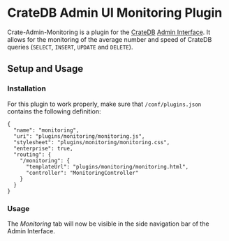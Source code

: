 # CrateDB Admin UI Monitoring Plugin

Crate-Admin-Monitoring is a plugin for the [CrateDB](https://crate.io)
[Admin Interface](https://github.com/crate/crate-admin). It allows for the monitoring
of the average number and speed of CrateDB queries (`SELECT`, `INSERT`, `UPDATE`
and `DELETE`).

## Setup and Usage

### Installation
For this plugin to work properly, make sure that `/conf/plugins.json` contains 
the following definition:

```
{
  "name": "monitoring",
  "uri": "plugins/monitoring/monitoring.js",
  "stylesheet": "plugins/monitoring/monitoring.css",
  "enterprise": true,
  "routing": {
    "/monitoring": {
      "templateUrl": "plugins/monitoring/monitoring.html",
      "controller": "MonitoringController"
    }
  }
}
```

### Usage

The *Monitoring* tab will now be visible in the side navigation bar of the Admin
Interface.
